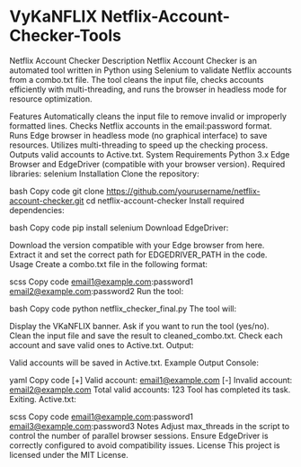 # VyKaNFLIX Netflix-Account-Checker-Tools
Netflix Account Checker
Description
Netflix Account Checker is an automated tool written in Python using Selenium to validate Netflix accounts from a combo.txt file. The tool cleans the input file, checks accounts efficiently with multi-threading, and runs the browser in headless mode for resource optimization.

Features
Automatically cleans the input file to remove invalid or improperly formatted lines.
Checks Netflix accounts in the email:password format.
Runs Edge browser in headless mode (no graphical interface) to save resources.
Utilizes multi-threading to speed up the checking process.
Outputs valid accounts to Active.txt.
System Requirements
Python 3.x
Edge Browser and EdgeDriver (compatible with your browser version).
Required libraries:
selenium
Installation
Clone the repository:

bash
Copy code
git clone https://github.com/yourusername/netflix-account-checker.git
cd netflix-account-checker
Install required dependencies:

bash
Copy code
pip install selenium
Download EdgeDriver:

Download the version compatible with your Edge browser from here.
Extract it and set the correct path for EDGEDRIVER_PATH in the code.
Usage
Create a combo.txt file in the following format:

scss
Copy code
email1@example.com:password1
email2@example.com:password2
Run the tool:

bash
Copy code
python netflix_checker_final.py
The tool will:

Display the VKaNFLIX banner.
Ask if you want to run the tool (yes/no).
Clean the input file and save the result to cleaned_combo.txt.
Check each account and save valid ones to Active.txt.
Output:

Valid accounts will be saved in Active.txt.
Example Output
Console:

yaml
Copy code
[+] Valid account: email1@example.com
[-] Invalid account: email2@example.com
Total valid accounts: 123
Tool has completed its task. Exiting.
Active.txt:

scss
Copy code
email1@example.com:password1
email3@example.com:password3
Notes
Adjust max_threads in the script to control the number of parallel browser sessions.
Ensure EdgeDriver is correctly configured to avoid compatibility issues.
License
This project is licensed under the MIT License.

